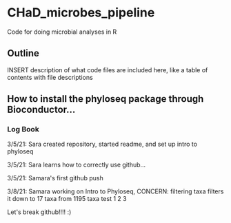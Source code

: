 # CHaD_microbes_pipeline
 Code for doing microbial analyses in R
 
## Outline
INSERT description of what code files are included here, like a table of contents with file descriptions


## How to install the phyloseq package through Bioconductor...


### Log Book

3/5/21: Sara created repository, started readme, and set up intro to phyloseq

3/5/21: Sara learns how to correctly use github...

3/5/21: Samara's first github push

3/8/21: Samara working on Intro to Phyloseq, CONCERN: filtering taxa filters it down to 17 taxa from 1195 taxa
test 1 2 3

Let's break github!!!! :)

